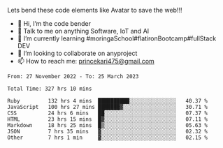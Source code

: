 Lets bend these code elements like Avatar to save the web!!!
- 👋 Hi, I’m the code bender
- 👀 Talk to me on anything Software, IoT and AI
- 🌱 I’m currently learning #moringaSchool#flatironBootcamp#fullStack DEV
- 💞️ I’m looking to collaborate on anyproject
- 📫 How to reach me: princekari475@gmail.com

<!--START_SECTION:waka-->

```text
From: 27 November 2022 - To: 25 March 2023

Total Time: 327 hrs 10 mins

Ruby         132 hrs 4 mins  ██████████░░░░░░░░░░░░░░░   40.37 %
JavaScript   100 hrs 27 mins ███████▓░░░░░░░░░░░░░░░░░   30.71 %
CSS          24 hrs 6 mins   ██░░░░░░░░░░░░░░░░░░░░░░░   07.37 %
HTML         23 hrs 15 mins  █▓░░░░░░░░░░░░░░░░░░░░░░░   07.11 %
Markdown     18 hrs 25 mins  █▒░░░░░░░░░░░░░░░░░░░░░░░   05.63 %
JSON         7 hrs 35 mins   ▓░░░░░░░░░░░░░░░░░░░░░░░░   02.32 %
Other        7 hrs 1 min     ▓░░░░░░░░░░░░░░░░░░░░░░░░   02.15 %
```

<!--END_SECTION:waka-->


<!---
prince475/prince475 is a ✨ special ✨ repository because its `README.md` (this file) appears on your GitHub profile.
You can click the Preview link to take a look at your changes.
--->
